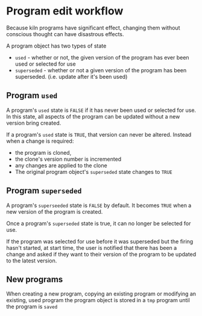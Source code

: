 # Program edit workflow

Because kiln programs have significant effect, changing them without conscious thought can have disastrous effects.

A program object has two types of state

* `used` - whether or not, the given version of the program has ever been used or selected for use
* `superseded` - whether or not a given version of the program has been superseded. (i.e. update after it's been used)

## Program `used`

A program's `used` state is `FALSE` if it has never been used or selected for use. In this state, all aspects of the program can be updated without a new version bring created.

If a program's `used` state is `TRUE`, that version can never be altered. Instead when a change is required:

* the program is cloned, 
* the clone's version number is incremented
* any changes are applied to the clone
* The original program object's `superseded` state changes to `TRUE`

## Program `superseded`

A program's `superseeded` state is `FALSE` by default. It becomes `TRUE` when a new version of the program is created.

Once a program's `superseded` state is true, it can no longer be selected for use.

If the program was selected for use before it was superseded but the firing hasn't started, at start time, the user is notified that there has been a change and asked if they want to their version of the program to be updated to the latest version.

## New programs

When creating a new program, copying an existing program or modifying an existing, used program the program object is stored in a `tmp` program until the program is `saved`